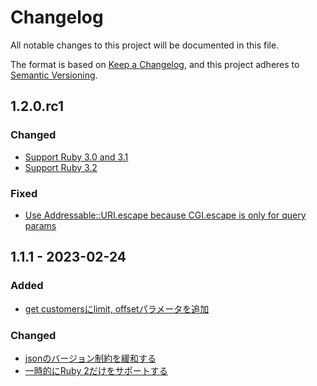# Changelog

All notable changes to this project will be documented in this file.

The format is based on [Keep a Changelog](https://keepachangelog.com/en/1.0.0/), and this project adheres to [Semantic Versioning](https://semver.org/spec/v2.0.0.html).

## 1.2.0.rc1

### Changed

- [Support Ruby 3.0 and 3.1](https://github.com/pepabo/colormeshop-ruby/pull/10)
- [Support Ruby 3.2](https://github.com/pepabo/colormeshop-ruby/pull/11)

### Fixed

- [Use Addressable::URI.escape because CGI.escape is only for query params](https://github.com/pepabo/colormeshop-ruby/pull/12)

## 1.1.1 - 2023-02-24

### Added

- [get customersにlimit, offsetパラメータを追加](https://github.com/pepabo/colormeshop-ruby/pull/6)

### Changed

- [jsonのバージョン制約を緩和する](https://github.com/pepabo/colormeshop-ruby/pull/7)
- [一時的にRuby 2だけをサポートする](https://github.com/pepabo/colormeshop-ruby/pull/8)
